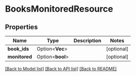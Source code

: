 # BooksMonitoredResource

## Properties

Name | Type | Description | Notes
------------ | ------------- | ------------- | -------------
**book_ids** | Option<**Vec<i32>**> |  | [optional]
**monitored** | Option<**bool**> |  | [optional]

[[Back to Model list]](../README.md#documentation-for-models) [[Back to API list]](../README.md#documentation-for-api-endpoints) [[Back to README]](../README.md)


